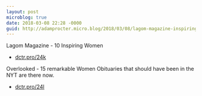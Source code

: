 ```yaml
---
layout: post
microblog: true
date: 2018-03-08 22:28 -0000
guid: http://adamprocter.micro.blog/2018/03/08/lagom-magazine-inspiring.html
---
```

Lagom Magazine - 10 Inspiring Women
- [dctr.pro/24k](http://dctr.pro/24k)

Overlooked - 15 remarkable Women Obituaries that should have been in the NYT are there now. 
- [dctr.pro/24l](http://dctr.pro/24l)
